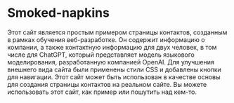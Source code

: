 # Smoked-napkins
Этот сайт является простым примером страницы контактов, созданным в рамках обучения веб-разработке. Он содержит информацию о компании, а также контактную информацию для двух человек, в том числе для ChatGPT, который представляет модель языкового моделирования, разработанную компанией OpenAI. Для улучшения внешнего вида сайта были применены стили CSS и добавлены кнопки для навигации. Этот сайт может быть использован в качестве основы для создания страницы контактов на реальном сайте.
Вы можете использовать этот сайт, как пример или пошутить над кем-то.
